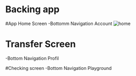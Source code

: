# Backing app
#App Home Screen
  -Bottomm Navigation Account 
  ![home](https://github.com/azewudie/BankAccount/assets/78126519/b086e798-5b6c-44a6-92fe-094c029c1a48)

  
# Transfer Screen
  -Bottom Navigation Profil 
  
#Checking screen 
  -Bottom Navigation Playground 
